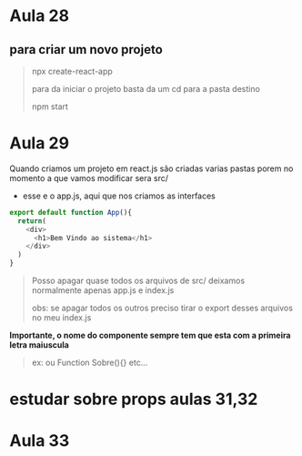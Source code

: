# Aula 28 

## para criar um novo projeto
>npx create-react-app <nome>
>
> para da iniciar o projeto basta da um cd para a pasta destino <nome>
>
>npm start

# Aula 29 

Quando criamos um projeto em react.js são criadas varias pastas porem no momento a que vamos modificar sera src/ 

* esse e o app.js, aqui que nos criamos as interfaces 
````js
export default function App(){
  return(
    <div>
      <h1>Bem Vindo ao sistema</h1>
    </div>
  )
}
````

>Posso apagar quase todos os arquivos de src/ deixamos normalmente apenas app.js e index.js
>
>obs: se apagar todos os outros preciso tirar o export desses arquivos no meu index.js


**Importante, o nome do componente sempre tem que esta com a primeira letra maiuscula**
>ex: <App/> ou Function Sobre(){} etc...

# **estudar sobre props aulas 31,32**

# Aula 33

